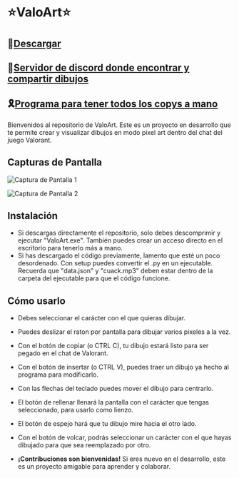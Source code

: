 # ⭐ValoArt⭐

## 🚀[Descargar](https://github.com/VxwxV-SAN/ValoArt/releases/latest/download/ValoArt.zip)

## 🎀[Servidor de discord donde encontrar y compartir dibujos](https://discord.gg/MT252wJAgw) 

## 🎗️[Programa para tener todos los copys a mano](https://github.com/VxwxV-SAN/ValoArt-Copys)

Bienvenidos al repositorio de ValoArt. Este es un proyecto en desarrollo que te permite crear y visualizar dibujos en modo pixel art dentro del chat del juego Valorant.

## Capturas de Pantalla

![Captura de Pantalla 1](https://github.com/VxwxV-SAN/ValoArt/assets/143349085/62caff3e-836a-4842-88d2-6f6062f5146c)

![Captura de Pantalla 2](https://github.com/VxwxV-SAN/ValoArt/assets/143349085/bc3f1a41-71cc-4a8b-8353-551cdb82b5f9)


## Instalación 
- Si descargas directamente el repositorio, solo debes descomprimir y ejecutar "ValoArt.exe". También puedes crear un acceso directo en el escritorio para tenerlo más a mano.
- Si has descargado el código previamente, lamento que esté un poco desordenado. Con setup puedes convertir el  .py en un ejecutable. Recuerda que "data.json" y "cuack.mp3" deben estar dentro de la carpeta del ejecutable para que el código funcione.

## Cómo usarlo
- Debes seleccionar el carácter con el que quieras dibujar.
- Puedes deslizar el raton por pantalla para dibujar varios pixeles a la vez.
- Con el botón de copiar (o CTRL C), tu dibujo estará listo para ser pegado en el chat de Valorant.
- Con el botón de insertar (o CTRL V), puedes traer un dibujo ya hecho al programa para modificarlo.
- Con las flechas del teclado puedes mover el dibujo para centrarlo.
- El botón de rellenar llenará la pantalla con el carácter que tengas seleccionado, para usarlo como lienzo.
- El botón de espejo hará que tu dibujo mire hacia el otro lado.
- Con el botón de volcar, podrás seleccionar un carácter con el que hayas dibujado para que sea reemplazado por otro.

- **¡Contribuciones son bienvenidas!** Si eres nuevo en el desarrollo, este es un proyecto amigable para aprender y colaborar.
